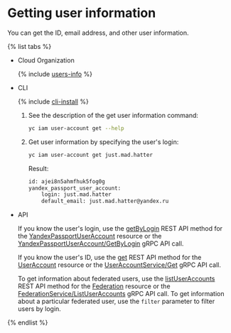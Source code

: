 # Getting user information

You can get the ID, email address, and other user information.

{% list tabs %}

- Cloud Organization

   {% include [users-info](../../../_includes/users-info.md) %}


- CLI

   {% include [cli-install](../../../_includes/cli-install.md) %}

   1. See the description of the get user information command:

      ```bash
      yc iam user-account get --help
      ```

   1. Get user information by specifying the user's login:

      ```bash
      yc iam user-account get just.mad.hatter
      ```

      Result:

      ```bash
      id: ajei8n5ahmfhuk5fog0g
      yandex_passport_user_account:
          login: just.mad.hatter
          default_email: just.mad.hatter@yandex.ru
      ```

- API

   If you know the user's login, use the [getByLogin](../../api-ref/YandexPassportUserAccount/getByLogin.md) REST API method for the [YandexPassportUserAccount](../../api-ref/YandexPassportUserAccount/index.md) resource or the [YandexPassportUserAccount/GetByLogin](../../api-ref/grpc/yandex_passport_user_account_service.md#GetByLogin) gRPC API call.

   If you know the user's ID, use the [get](../../api-ref/UserAccount/get.md) REST API method for the [UserAccount](../../api-ref/UserAccount/index.md) resource or the [UserAccountService/Get](../../api-ref/grpc/service_account_service.md#Get) gRPC API call.

   To get information about federated users, use the [listUserAccounts](../../../organization/api-ref/Federation/listUserAccounts) REST API method for the [Federation](../../../organization/api-ref/Federation/) resource or the [FederationService/ListUserAccounts](../../../organization/api-ref/grpc/federation_service#ListUserAccounts) gRPC API call. To get information about a particular federated user, use the `filter` parameter to filter users by login.


{% endlist %}
